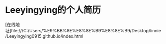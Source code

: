 # Leeyingying的个人简历

[在线地址]file:///C:/Users/%E9%BB%8E%E8%8E%B9%E8%8E%B9/Desktop/linnie/Leeyingying0915.github.io/index.html


